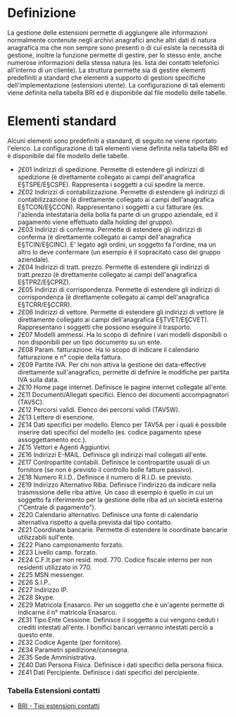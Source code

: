 # Definizione
La gestione delle estensioni permette di aggiungere alle informazioni normalmente contenute negli archivi anagrafici anche altri dati di natura anagrafica ma che non sempre sono presenti o di cui esiste la necessità di gestione, inoltre la funzione permette di gestire, per lo stesso ente, anche numerose informazioni della stessa natura (es. lista dei contatti telefonici all'interno di un cliente). La struttura permette sia di gestire elementi predefiniti a standard che elementi a supporto di gestioni specifiche dell'implementazione (estensioni utente). La configurazione di tali elementi viene definita nella tabella BRI ed è disponibile dal file modello delle tabelle.

# Elementi standard
Alcuni elementi sono predefiniti a standard, di seguito ne viene riportato l'elenco. La configurazione di tali elementi viene definita nella tabella BRI ed è disponibile dal file modello delle tabelle.
 * _2_£01 Indirizzi di spedizione. Permette di estendere gli indirizzi di spedizione (è direttamente collegato ai campi dell'anagrafica E§TSPE/E§CSPE). Rappresenta i soggetti a cui spedire la merce.
 * _2_£02 Indirizzi di contabilizzazione. Permette di estendere gli indirizzi di contabilizzazione (è direttamente collegato ai campi dell'anagrafica E§TCON/E§CCON). Rappresentano i soggetti a cui fatturare (es. l'azienda intestataria della bolla fa parte di un gruppo aziendale, ed il pagamento viene effettuato dalla holding del gruppo).
 * _2_£03 Indirizzi di conferma. Permette di estendere gli indirizzi di conferma (è direttamente collegato ai campi dell'anagrafica E§TCIN/E§CINC). E' legato agli ordini, un soggetto fa l'ordine, ma un altro lo deve confermare (un esempio è il sopracitato caso del gruppo aziendale).
 * _2_£04 Indirizzi di tratt. prezzo. Permette di estendere gli indirizzi di tratt.prezzo (è direttamente collegato ai campi dell'anagrafica E§TPRZ/E§CPRZ).
 * _2_£05 Indirizzi di corrispondenza. Permette di estendere gli indirizzi di corrispondenza (è direttamente collegato ai campi dell'anagrafica E§TCRR/E§CCRR).
 * _2_£06 Indirizzi di vettore. Permette di estendere gli indirizzi di vettore (è direttamente collegato ai campi dell'anagrafica E§TVET/E§CVET). Rappresentano i soggetti che possono eseguire il trasporto.
 * _2_£07 Modelli ammessi. Ha lo scopo di definire i vari modelli disponibili o non disponibili per un tipo documento su un ente.
 * _2_£08 Param. fatturazione. Ha lo scopo di indicare il calendario fatturazione e n° copie della fattura.
 * _2_£09 Partite IVA. Per chi non attiva la gestione dei data-effective direttamente sull'anagrafico, permette di definire le modifiche per partita IVA sulla data.
 * _2_£10 Home page internet. Definisce le pagine internet collegate all'ente.
 * _2_£11 Documenti/Allegati specifici. Elenco dei documenti accompagnatori (TAV5C).
 * _2_£12 Percorsi validi. Elenco dei percorsi validi (TAV5W).
 * _2_£13 Lettere di esenzione.
 * _2_£14 Dati specifici per modello. Elenco per TAV5A per i quali è possibile inserire dati specifici del modello (es. codice pagamento spese assoggettamento ecc.).
 * _2_£15 Vettori e Agenti Aggiuntivi.
 * _2_£16 Indirizzi E-MAIL. Definisce gli indirizzi mail collegati all'ente.
 * _2_£17 Contropartite contabili. Definisce le contropartite usuali di un fornitore (se non è previsto il controllo bolle fatture passivo).
 * _2_£18 Numero R.I.D.. Definisce il numero di R.I.D. se previsto.
 * _2_£19 Indirizzo Alternativo Riba. Definisce l'indirizzo da indicare nella trasmissione delle riba attive. Un caso di esempio è quello in cui un soggetto fa riferimento per la gestione delle riba ad un società esterna ("Centrale di pagamento").
 * _2_£20 Calendario alternativo. Definisce una fonte di calendario alternativa rispetto a quella prevista dal tipo contatto.
 * _2_£21 Coordinate bancarie. Permette di estendere le coordinate bancarie utilizzabili sull'ente.
 * _2_£22 Piano campionamento forzato.
 * _2_£23 Livello camp. forzato.
 * _2_£24 C.F.It.per non resid. mod. 770. Codice fiscale interno per non residenti utilizzato in 770.
 * _2_£25 MSN messenger.
 * _2_£26 S.I.P..
 * _2_£27 Indirizzo IP.
 * _2_£28 Skype.
 * _2_£29 Matricola Enasarco. Per un soggetto che è un'agente permette di indicarne il n° matricola Enasarco.
 * _2_£31 Tipo Ente Cessione. Definisce il soggetto a cui vengono ceduti i crediti intestati all'ente. I bonifici bancari verranno intestati perciò a questo ente.
 * _2_£32 Codice Agente (per fornitore).
 * _2_£34 Parametri spedizione/consegna.
 * _2_£35 Sede Amministrativa.
 * _2_£40 Dati Persona Fisica. Definisce i dati specifici della persona fisica.
 * _2_£41 Dati Percipiente. Definisce i dati specifici del percipiente.

### Tabella Estensioni contatti
- [BRI - Tipi estensioni contatti](Sorgenti/MB/DOC_OGG/TA_BRI)

